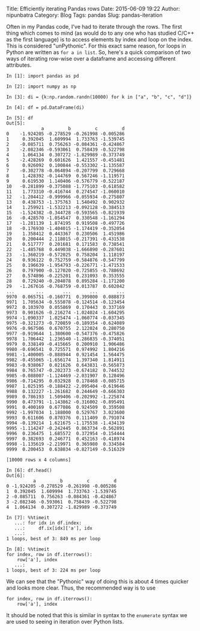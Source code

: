 Title: Efficiently iterating Pandas rows
Date: 2015-06-09 19:22
Author: nipunbatra
Category: Blog
Tags: pandas
Slug: pandas-iteration

Often in my Pandas code, I've had to iterate through the rows. The first thing which comes to mind (as would do to any one who has studied C/C++ as the first language) is to access elements by index and loop on the index. This is considered "unPythonic". For this exact same reason, for loops in Python are written as ``for a in list``. So, here's a quick comparison of two ways of iterating row-wise over a dataframe and accessing different attributes. 

	In [1]: import pandas as pd

	In [2]: import numpy as np

	In [3]: di = {k:np.random.randn(10000) for k in ["a", "b", "c", "d"]}

	In [4]: df = pd.DataFrame(di)

	In [5]: df
	Out[5]: 
	             a         b         c         d
	0    -1.924205 -0.278529 -0.261998 -0.005286
	1     0.392045  1.609994  1.733763 -1.539745
	2    -0.085711  0.756263 -0.084361 -0.424867
	3    -2.082346 -0.593061  0.758439 -0.522798
	4     1.064134  0.307272 -1.829989 -0.373749
	5    -2.428269  0.601626  1.421557 -0.451481
	6     0.926092  0.100844 -0.553302 -1.135587
	7    -0.302778 -0.064894 -0.207799  0.729668
	8     1.428392 -0.144769  0.567246 -1.119571
	9     0.619530  1.140406 -0.576779 -0.522187
	10   -0.281899 -0.375088 -1.775103 -0.618582
	11    1.773310 -0.416744  0.274547 -1.060010
	12   -1.204412 -0.999966 -0.055934 -0.275807
	13    0.438753 -1.375763  1.540492  0.902932
	14    1.259921 -1.532213 -0.092128 -0.384513
	15   -1.524382 -0.344728 -0.593565 -0.821939
	16   -0.428570 -1.054547  0.330548 -1.161294
	17   -1.281139  1.874195  0.919508 -0.497726
	18   -0.176930 -1.404015 -1.174419 -0.352054
	19    1.358412  0.443367  0.230506  1.451986
	20    0.200444  2.118015 -0.217391 -0.431538
	21    0.517777  0.201681  0.171583  0.738541
	22   -1.485768  0.449038 -1.666890 -0.287601
	23   -1.360219 -0.572025  0.758204  1.118197
	24    0.936122  0.752759 -0.584876 -0.547799
	25    0.196639 -1.954793 -0.226771 -1.471533
	26    0.797900 -0.127020 -0.725855 -0.788692
	27    0.574896 -0.225201  0.231093  0.353555
	28    0.729240 -0.204078  0.895284 -1.171200
	29   -1.267616 -0.768759 -0.013787  0.602042
	...        ...       ...       ...       ...
	9970  0.065751 -0.160771  0.399800  0.088873
	9971  1.705634 -0.555078 -0.124514 -0.123454
	9972  0.103970  0.055869  0.170443  0.337169
	9973  0.901626 -0.216274 -1.024024 -1.604295
	9974 -1.090337  1.025474 -1.060774 -0.037345
	9975 -0.321273 -0.720859 -0.189354 -0.624089
	9976 -0.967506  0.670755  2.122024  0.280750
	9977 -0.919644  1.380600 -0.547376 -0.475826
	9978  1.706442  1.236540 -1.286835 -0.374051
	9979  0.338149 -0.415665  0.200910  1.906486
	9980 -0.696541  0.725571  0.974992  1.804216
	9981 -1.400005 -0.888944  0.921454  1.564475
	9982 -0.455065 -1.656174  1.397340  1.814911
	9983 -0.938067  0.021626  0.643831 -0.565873
	9984  0.765747 -0.202373 -0.674182  0.744532
	9985 -0.088007 -1.124469 -2.031907  0.128496
	9986 -0.714295  0.032928  0.178468 -0.085715
	9987  1.025195 -0.188422 -2.095404 -0.619646
	9988  0.132227 -1.261682  0.244649 -0.666303
	9989  0.786193  1.509406 -0.202992 -1.225874
	9990  0.473791 -1.143862 -0.316002 -0.895491
	9991  0.400169  0.677086  0.924509  0.359508
	9992 -1.997034  1.188000  0.529767  3.023600
	9993  0.611606  0.870376  0.111409  0.791074
	9994 -0.139214  1.621675 -1.175538 -1.434139
	9995 -1.114247 -0.242445  0.863734 -0.562891
	9996  0.236475  1.685572  0.372954 -0.154444
	9997  0.382693  0.246771  0.452163 -0.418974
	9998 -1.135619 -2.219971  0.365980  0.334584
	9999  0.200453  0.638034 -0.827149 -0.516329

	[10000 rows x 4 columns]

	In [6]: df.head()
	Out[6]: 
	          a         b         c         d
	0 -1.924205 -0.278529 -0.261998 -0.005286
	1  0.392045  1.609994  1.733763 -1.539745
	2 -0.085711  0.756263 -0.084361 -0.424867
	3 -2.082346 -0.593061  0.758439 -0.522798
	4  1.064134  0.307272 -1.829989 -0.373749

	In [7]: %%timeit
	   ...: for idx in df.index:
	   ...:     df.ix[idx]['a'], idx
	   ...: 
	1 loops, best of 3: 849 ms per loop

	In [8]: %%timeit
	for index, row in df.iterrows():
	    row['a'], index
	   ...: 
	1 loops, best of 3: 224 ms per loop

We can see that the "Pythonic" way of doing this is about 4 times quicker and looks more clear. Thus, the recommended way is to use

	for index, row in df.iterrows():
		row['a'], index

It should be noted that this is similar in syntax to the `enumerate` syntax we are used to seeing in iteration over Python lists.